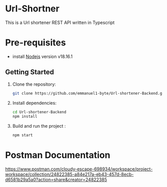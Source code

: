 # Url-Shortner
This is a Url shortener REST API written in Typescript

# Pre-requisites
- install [Nodejs](https://nodejs.org/en/blog/release/v18.16.1) version v18.16.1

## Getting Started
1. Clone the repository:

   ```bash
   git clone https://github.com/emmanuel1-byte/Url-shortener-Backend.git


2. Install dependencies:

   ```bash
   cd Url-shortener-Backend 
   npm install


3. Build and run the project :

   ```bash
   npm start  

# Postman Documentation
https://www.postman.com/cloudy-escape-698934/workspace/project-workspace/collection/24822385-a84e217a-eb43-457d-8ecb-d6581b29a5a0?action=share&creator=24822385